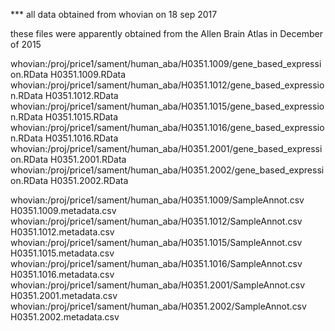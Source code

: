 *** all data obtained from whovian on 18 sep 2017

   these files were apparently obtained from the Allen Brain Atlas in
   December of 2015


   whovian:/proj/price1/sament/human_aba/H0351.1009/gene_based_expression.RData H0351.1009.RData
   whovian:/proj/price1/sament/human_aba/H0351.1012/gene_based_expression.RData H0351.1012.RData
   whovian:/proj/price1/sament/human_aba/H0351.1015/gene_based_expression.RData H0351.1015.RData
   whovian:/proj/price1/sament/human_aba/H0351.1016/gene_based_expression.RData H0351.1016.RData
   whovian:/proj/price1/sament/human_aba/H0351.2001/gene_based_expression.RData H0351.2001.RData
   whovian:/proj/price1/sament/human_aba/H0351.2002/gene_based_expression.RData H0351.2002.RData

   whovian:/proj/price1/sament/human_aba/H0351.1009/SampleAnnot.csv H0351.1009.metadata.csv
   whovian:/proj/price1/sament/human_aba/H0351.1012/SampleAnnot.csv H0351.1012.metadata.csv
   whovian:/proj/price1/sament/human_aba/H0351.1015/SampleAnnot.csv H0351.1015.metadata.csv
   whovian:/proj/price1/sament/human_aba/H0351.1016/SampleAnnot.csv H0351.1016.metadata.csv
   whovian:/proj/price1/sament/human_aba/H0351.2001/SampleAnnot.csv H0351.2001.metadata.csv
   whovian:/proj/price1/sament/human_aba/H0351.2002/SampleAnnot.csv H0351.2002.metadata.csv
